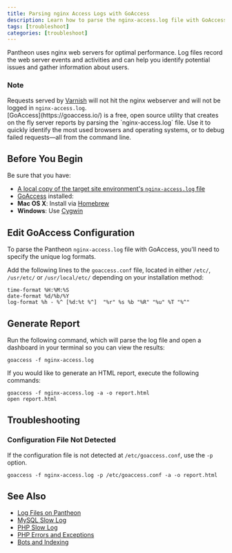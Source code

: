 ```yaml
---
title: Parsing nginx Access Logs with GoAccess
description: Learn how to parse the nginx-access.log file with GoAccess to gather information on your visitors and referral traffic.
tags: [troubleshoot]
categories: [troubleshoot]
---
```

Pantheon uses nginx web servers for optimal performance. Log files record the web server events and activities and can help you identify potential issues and gather information about users.

<div class="alert alert-info" role="alert">
<h3>Note</h3>
 Requests served by <a href="/docs/varnish">Varnish</a> will not hit the nginx webserver and will not be logged in <code>nginx-access.log</code>.
 </div>
[GoAccess](https://goaccess.io/) is a free, open source utility that creates on the fly server reports by parsing the `nginx-access.log` file. Use it to quickly identify the most used browsers and operating systems, or to debug failed requests—all from the command line.

## Before You Begin

Be sure that you have:

- [A local copy of the target site environment's `nginx-access.log` file](/docs/logs)
- [GoAccess](https://goaccess.io/download) installed:
 - **Mac OS X**: Install via [Homebrew](http://brew.sh/)
 - **Windows**: Use [Cygwin](http://cygwin.com/install.html)

## Edit GoAccess Configuration

To parse the Pantheon `nginx-access.log` file with GoAccess, you'll need to specify the unique log formats.

Add the following lines to the `goaccess.conf` file, located in either `/etc/`, `/usr/etc/` or `/usr/local/etc/` depending on your installation method:
```
time-format %H:%M:%S
date-format %d/%b/%Y
log-format %h - %^ [%d:%t %^]  "%r" %s %b "%R" "%u" %T "%^"
```
## Generate Report
Run the following command, which will parse the log file and open a dashboard in your terminal so you can view the results:
```
goaccess -f nginx-access.log
```
If you would like to generate an HTML report, execute the following commands:
```
goaccess -f nginx-access.log -a -o report.html
open report.html
```
## Troubleshooting

### Configuration File Not Detected
If the configuration file is not detected at `/etc/goaccess.conf`, use the `-p` option.
```
goaccess -f nginx-access.log -p /etc/goaccess.conf -a -o report.html
```

## See Also
- [Log Files on Pantheon](/docs/logs)
- [MySQL Slow Log](/docs/mysql-slow-log/)
- [PHP Slow Log](/docs/php-slow-log/)
- [PHP Errors and Exceptions](/docs/php-errors/)
- [Bots and Indexing](/docs/bots-and-indexing/)
